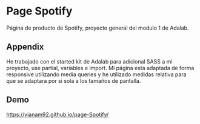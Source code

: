 
# Page Spotify

Página de producto de Spotify, proyecto general del modulo 1 de Adalab.



## Appendix

He trabajado con el started kit de Adalab para adicional SASS a mi proyecto, use partial, variables e import.
Mi página esta adaptada de forma responsive utilizando media queries y he utilizado medidas relativa para que se adaptara por si sola a los tamaños de pantalla.



## Demo

https://vianam92.github.io/page-Spotify/